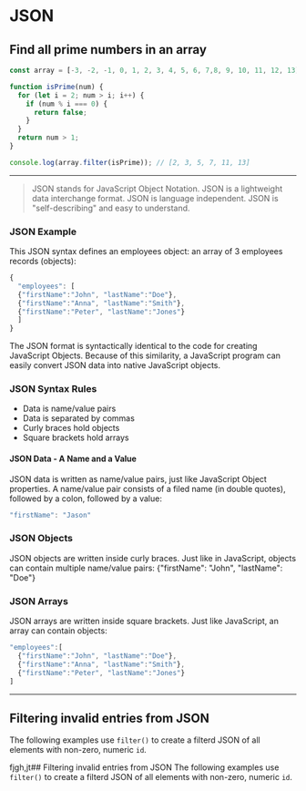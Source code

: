 
# JSON 

## Find all prime numbers in an array
```js
const array = [-3, -2, -1, 0, 1, 2, 3, 4, 5, 6, 7,8, 9, 10, 11, 12, 13];

function isPrime(num) {
  for (let i = 2; num > i; i++) {
    if (num % i === 0) {
      return false; 
    }
  }
  return num > 1; 
}

console.log(array.filter(isPrime)); // [2, 3, 5, 7, 11, 13]
```
---
>JSON stands for JavaScript Object Notation.
>JSON is a lightweight data interchange format. 
>JSON is language independent.
JSON is "self-describing" and easy to understand. 

### JSON Example
This JSON syntax defines an employees object: an array of 3 employees records (objects):
```js
{
  "employees": [
  {"firstName":"John", "lastName":"Doe"},
  {"firstName":"Anna", "lastName":"Smith"},
  {"firstName":"Peter", "lastName":"Jones"}
  ]
}
```
The JSON format is syntactically identical to the code for creating JavaScript Objects. 
Because of this similarity, a JavaScript program can easily convert JSON data into native JavaScript objects. 

### JSON Syntax Rules
* Data is name/value pairs
* Data is separated by commas
* Curly braces hold objects
* Square brackets hold arrays

#### JSON Data - A Name and a Value
JSON data is written as name/value pairs, just like JavaScript Object properties. 
A name/value pair consists of a filed name (in double quotes), followed by a colon, followed by a value: 
```js
"firstName": "Jason"
```
### JSON Objects
JSON objects are written inside curly braces.
Just like in JavaScript, objects can contain multiple name/value pairs: 
{"firstName": "John", "lastName": "Doe"}

### JSON Arrays
JSON arrays are written inside square brackets.
Just like JavaScript, an array can contain objects:
```js
"employees":[
  {"firstName":"John", "lastName":"Doe"},
  {"firstName":"Anna", "lastName":"Smith"},
  {"firstName":"Peter", "lastName":"Jones"}
]
```
---


## Filtering invalid entries from JSON
The following examples use `filter()` to create a filterd JSON of all elements with non-zero, numeric `id`. 

 fjgh,jt## Filtering invalid entries from JSON
The following examples use `filter()` to create a filterd JSON of all elements with non-zero, numeric `id`. 


